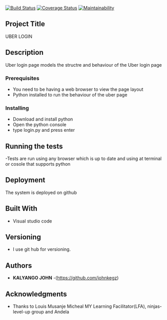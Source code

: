 [![Build Status](https://travis-ci.org/johnkegz/level-up.svg?branch=master)](https://travis-ci.org/johnkegz/level-up)
[![Coverage Status](https://coveralls.io/repos/github/johnkegz/level-up/badge.svg)](https://coveralls.io/github/johnkegz/level-up)
[![Maintainability](https://api.codeclimate.com/v1/badges/7101c17b36f9c14185ec/maintainability)](https://codeclimate.com/github/johnkegz/level-up/maintainability)

## Project Title

UBER LOGIN

## Description
Uber login page models the structre and behaviour of the Uber login page

### Prerequisites

 * You need to be having a web browser to view the page layout
 *  Python installed to run the behaviour of the uber page

### Installing

 * Download and install python
 * Open the python console 
 * type login.py and press enter


## Running the tests

-Tests are run using any browser which is up to date and using at terminal or cosole that supports python


## Deployment

The system is deployed on github

## Built With

* Visual studio code

## Versioning

 * I use git hub for versioning.

## Authors

* **KALYANGO JOHN** -(https://github.com/johnkegz)

## Acknowledgments

* Thanks to Louis Musanje Micheal MY Learning Facilitator(LFA), ninjas-level-up group and Andela
